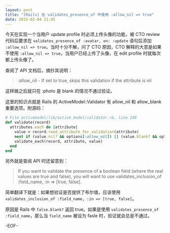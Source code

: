 ```yaml
---
layout: post
title: "[Rails] 在 validates_presence_of 中使用 :allow_nil => true"
date: 2015-02-04 21:45
---
```


今天在实现一个当用户 update profile 时必须上传头像的功能，被 CTO review 代码后要求在 `validates_presence_of :avatar, on: :update` 语句后添加 `:allow_nil => true`。当时十分不解，问了 CTO 原因，CTO 解释的大意是如果不使用 `:allow_nil => true`，当用户已经上传了头像，在 edit profile 时就每次都上传头像了。

查阅了 API 文档后，摘抄其说明：

   >:allow_nil - If set to true, skips this validation if the attribute is nil

这样做之后就只在 :photo 是 blank 的情况不通过验证。

这里的知识点就是 Rails 的 ActiveModel::Validator 有 allow_nil 和 allow_blank 重要选项。附源码：

``` ruby
# File activemodel/lib/active_model/validator.rb, line 149
def validate(record)
  attributes.each do |attribute|
    value = record.read_attribute_for_validation(attribute)
    next if (value.nil? && options[:allow_nil]) || (value.blank? && options[:allow_blank])
    validate_each(record, attribute, value)
  end
end
```

另外就是查阅 API 时还留意到：

> If you want to validate the presence of a boolean field (where the real values are true and false), you will want to use validates_inclusion_of :field_name, :in => [true, false].

简单翻译下就是：如果想验证是否提供了布尔值，应该使用 `validates_inclusion_of :field_name, :in => [true, false]`。

原因是 Rails 中 `false.blank?` 返回 true。如果是使用 `validates_presence_of :field_name`，那么当 `field_name` 被设为 fasle 时，验证就会总是不通过。

-EOF-
